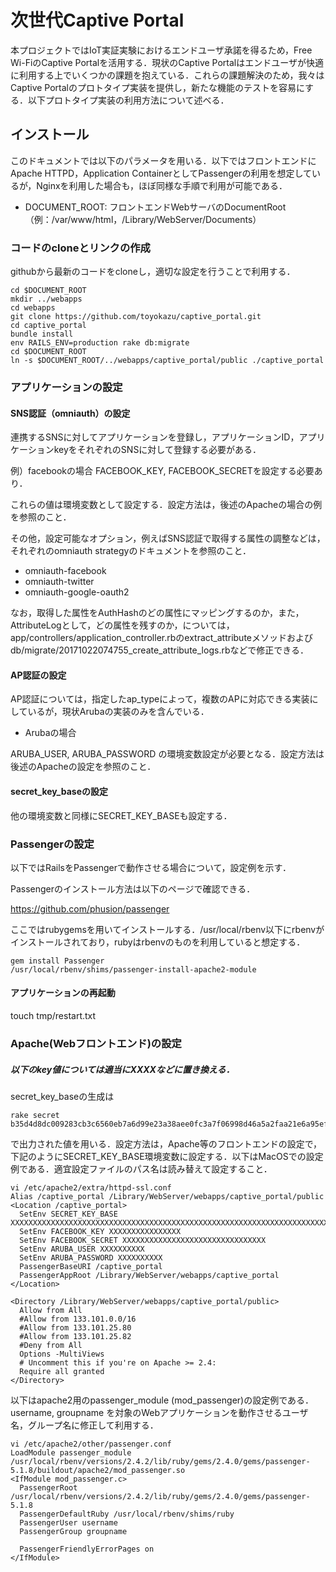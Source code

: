# 次世代Captive Portal

本プロジェクトではIoT実証実験におけるエンドユーザ承諾を得るため，Free Wi-FiのCaptive Portalを活用する．現状のCaptive Portalはエンドユーザが快適に利用する上でいくつかの課題を抱えている．これらの課題解決のため，我々はCaptive Portalのプロトタイプ実装を提供し，新たな機能のテストを容易にする．以下プロトタイプ実装の利用方法について述べる．

## インストール

このドキュメントでは以下のパラメータを用いる．以下ではフロントエンドにApache HTTPD，Application ContainerとしてPassengerの利用を想定しているが，Nginxを利用した場合も，ほぼ同様な手順で利用が可能である．

- DOCUMENT_ROOT: フロントエンドWebサーバのDocumentRoot（例：/var/www/html，/Library/WebServer/Documents）


### コードのcloneとリンクの作成

githubから最新のコードをcloneし，適切な設定を行うことで利用する．

```
cd $DOCUMENT_ROOT
mkdir ../webapps
cd webapps
git clone https://github.com/toyokazu/captive_portal.git
cd captive_portal
bundle install
env RAILS_ENV=production rake db:migrate
cd $DOCUMENT_ROOT
ln -s $DOCUMENT_ROOT/../webapps/captive_portal/public ./captive_portal
```


### アプリケーションの設定

#### SNS認証（omniauth）の設定

連携するSNSに対してアプリケーションを登録し，アプリケーションID，アプリケーションkeyをそれぞれのSNSに対して登録する必要がある．

例）facebookの場合
FACEBOOK_KEY, FACEBOOK_SECRETを設定する必要あり．

これらの値は環境変数として設定する．設定方法は，後述のApacheの場合の例を参照のこと．

その他，設定可能なオプション，例えばSNS認証で取得する属性の調整などは，それぞれのomniauth strategyのドキュメントを参照のこと．

- omniauth-facebook
- omniauth-twitter
- omniauth-google-oauth2

なお，取得した属性をAuthHashのどの属性にマッピングするのか，また，AttributeLogとして，どの属性を残すのか，については，app/controllers/application_controller.rbのextract_attributeメソッドおよびdb/migrate/20171022074755_create_attribute_logs.rbなどで修正できる．


#### AP認証の設定

AP認証については，指定したap_typeによって，複数のAPに対応できる実装にしているが，現状Arubaの実装のみを含んでいる．

- Arubaの場合

ARUBA_USER, ARUBA_PASSWORD の環境変数設定が必要となる．設定方法は後述のApacheの設定を参照のこと．


#### secret_key_baseの設定

他の環境変数と同様にSECRET_KEY_BASEも設定する．


### Passengerの設定

以下ではRailsをPassengerで動作させる場合について，設定例を示す．

Passengerのインストール方法は以下のページで確認できる．

https://github.com/phusion/passenger

ここではrubygemsを用いてインストールする．/usr/local/rbenv以下にrbenvがインストールされており，rubyはrbenvのものを利用していると想定する．

```
gem install Passenger
/usr/local/rbenv/shims/passenger-install-apache2-module
```


#### アプリケーションの再起動

touch tmp/restart.txt


### Apache(Webフロントエンド)の設定

##### 以下のkey値については適当にXXXXなどに置き換える．

secret_key_baseの生成は
```
rake secret
b35d4d8dc009283cb3c6560eb7a6d99e23a38aee0fc3a7f06998d46a5a2faa21e6a95efbf7c8375467169e97ad6a8ca53592781b9fa66c32766dddefe55027ec
```
で出力された値を用いる．設定方法は，Apache等のフロントエンドの設定で，下記のようにSECRET_KEY_BASE環境変数に設定する．以下はMacOSでの設定例である．適宜設定ファイルのパス名は読み替えて設定すること．

```
vi /etc/apache2/extra/httpd-ssl.conf
Alias /captive_portal /Library/WebServer/webapps/captive_portal/public
<Location /captive_portal>
  SetEnv SECRET_KEY_BASE XXXXXXXXXXXXXXXXXXXXXXXXXXXXXXXXXXXXXXXXXXXXXXXXXXXXXXXXXXXXXXXXXXXXXXXXXXXXXXXXXXXXXXXXXXXXXXXXXXXXXXXXXXXXXXXXXXXXXXXXXXXXXXXX
  SetEnv FACEBOOK_KEY XXXXXXXXXXXXXXXX
  SetEnv FACEBOOK_SECRET XXXXXXXXXXXXXXXXXXXXXXXXXXXXXXXX
  SetEnv ARUBA_USER XXXXXXXXXX
  SetEnv ARUBA_PASSWORD XXXXXXXXXX
  PassengerBaseURI /captive_portal
  PassengerAppRoot /Library/WebServer/webapps/captive_portal
</Location>

<Directory /Library/WebServer/webapps/captive_portal/public>
  Allow from All
  #Allow from 133.101.0.0/16
  #Allow from 133.101.25.80
  #Allow from 133.101.25.82
  #Deny from All
  Options -MultiViews
  # Uncomment this if you're on Apache >= 2.4:
  Require all granted
</Directory>
```

以下はapache2用のpassenger_module (mod_passenger)の設定例である．username, groupname を対象のWebアプリケーションを動作させるユーザ名，グループ名に修正して利用する．

```
vi /etc/apache2/other/passenger.conf
LoadModule passenger_module /usr/local/rbenv/versions/2.4.2/lib/ruby/gems/2.4.0/gems/passenger-5.1.8/buildout/apache2/mod_passenger.so
<IfModule mod_passenger.c>
  PassengerRoot /usr/local/rbenv/versions/2.4.2/lib/ruby/gems/2.4.0/gems/passenger-5.1.8
  PassengerDefaultRuby /usr/local/rbenv/shims/ruby
  PassengerUser username
  PassengerGroup groupname

  PassengerFriendlyErrorPages on
</IfModule>
```
